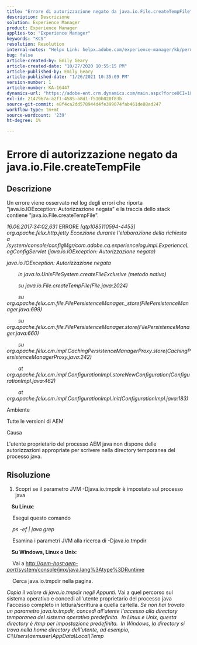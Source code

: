 ```yaml
---
title: "Errore di autorizzazione negato da java.io.File.createTempFile"
description: Descrizione
solution: Experience Manager
product: Experience Manager
applies-to: "Experience Manager"
keywords: "KCS"
resolution: Resolution
internal-notes: "Helpx Link: helpx.adobe.com/experience-manager/kb/permission_denied_error_from_java_io_file.html"
bug: false
article-created-by: Emily Geary
article-created-date: "10/27/2020 10:55:15 PM"
article-published-by: Emily Geary
article-published-date: "1/26/2021 10:35:09 PM"
version-number: 1
article-number: KA-16447
dynamics-url: "https://adobe-ent.crm.dynamics.com/main.aspx?forceUCI=1&pagetype=entityrecord&etn=knowledgearticle&id=bfc91274-a718-eb11-a813-000d3a5937f3"
exl-id: 2147967a-a2f1-4585-a8d1-f510b020f83b
source-git-commit: e8f4ca2dd578944d4fe399074fab461de88ad247
workflow-type: tm+mt
source-wordcount: '239'
ht-degree: 1%

---
```


# Errore di autorizzazione negato da java.io.File.createTempFile

## Descrizione

Un errore viene osservato nel log degli errori che riporta &quot;java.io.IOException: Autorizzazione negata&quot; e la traccia dello stack contiene &quot;java.io.File.createTempFile&quot;.

<em>16.06.2017:34:02,631 </em>ERRORE<em> [qtp1085110594-4453] org.apache.felix.http.jetty Eccezione durante l&#39;elaborazione della richiesta a /system/console/configMgr/com.adobe.cq.experiencelog.impl.ExperienceLogConfigServlet (java.io.IOException: Autorizzazione negata)</em>

<em>java.io.IOException: Autorizzazione negata</em>

<em>        in java.io.UnixFileSystem.createFileExclusive (metodo nativo)</em>

<em>        su java.io.File.createTempFile(File.java:2024)</em>

<em>        su org.apache.felix.cm.file.FilePersistenceManager._store(FilePersistenceManager.java:699)</em>

<em>        su org.apache.felix.cm.file.FilePersistenceManager.store(FilePersistenceManager.java:660)</em>

<em>        su org.apache.felix.cm.impl.CachingPersistenceManagerProxy.store(CachingPersistenceManagerProxy.java:242)</em>

<em>        at org.apache.felix.cm.impl.ConfigurationImpl.storeNewConfiguration(ConfigurationImpl.java:462)</em>

<em>        at org.apache.felix.cm.impl.ConfigurationImpl.init(ConfigurationImpl.java:183)</em>


Ambiente


Tutte le versioni di AEM


Causa


L&#39;utente proprietario del processo AEM java non dispone delle autorizzazioni appropriate per scrivere nella directory temporanea del processo java.

## Risoluzione

1. Scopri se il parametro JVM -Djava.io.tmpdir è impostato sul processo java 



<b>    Su Linux</b>: 

    Esegui questo comando

<em>    ps -ef | java grep</em>

    Esamina i parametri JVM alla ricerca di -Djava.io.tmpdir

<b>    Su Windows, Linux o Unix</b>:   

    Vai a [http://<em>aem-host:aem-port</em>/system/console/jmx/java.lang%3Atype%3DRuntime](http://aem-host:aem-port/system/console/jmx/java.lang%3Atype%3DRuntime)

    Cerca java.io.tmpdir nella pagina.

<em>   Copia il valore di java.io.tmpdir negli Appunti.
</em>   Vai a quel percorso sul sistema operativo e concedi all&#39;utente proprietario del processo java l&#39;accesso completo in lettura/scrittura a quella cartella.
<em>   Se non hai trovato un parametro java.io.tmpdir, concedi all&#39;utente l&#39;accesso alla directory temporanea del sistema operativo predefinita.  In Linux e Unix, questa directory è /tmp per impostazione predefinita.  In Windows, la directory si trova nella home directory dell&#39;utente, ad esempio, C:\Users\aemuser\AppData\Local\Temp

